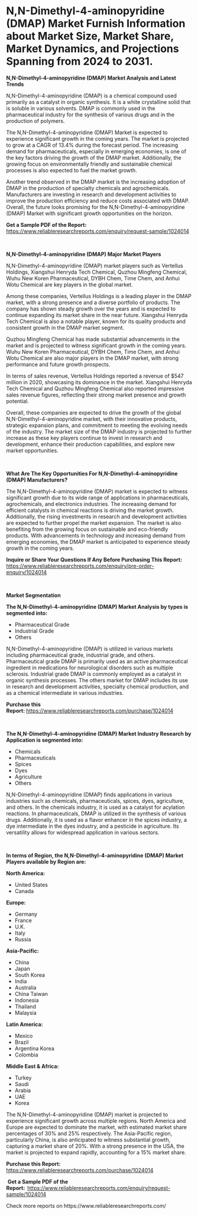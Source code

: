 <p><h1>N,N-Dimethyl-4-aminopyridine (DMAP) Market Furnish Information about Market Size, Market Share, Market Dynamics, and Projections Spanning from 2024 to 2031.</h1></p><p><strong>N,N-Dimethyl-4-aminopyridine (DMAP) Market Analysis and Latest Trends</strong></p>
<p><p>N,N-Dimethyl-4-aminopyridine (DMAP) is a chemical compound used primarily as a catalyst in organic synthesis. It is a white crystalline solid that is soluble in various solvents. DMAP is commonly used in the pharmaceutical industry for the synthesis of various drugs and in the production of polymers.</p><p>The N,N-Dimethyl-4-aminopyridine (DMAP) Market is expected to experience significant growth in the coming years. The market is projected to grow at a CAGR of 13.4% during the forecast period. The increasing demand for pharmaceuticals, especially in emerging economies, is one of the key factors driving the growth of the DMAP market. Additionally, the growing focus on environmentally friendly and sustainable chemical processes is also expected to fuel the market growth.</p><p>Another trend observed in the DMAP market is the increasing adoption of DMAP in the production of specialty chemicals and agrochemicals. Manufacturers are investing in research and development activities to improve the production efficiency and reduce costs associated with DMAP. Overall, the future looks promising for the N,N-Dimethyl-4-aminopyridine (DMAP) Market with significant growth opportunities on the horizon.</p></p>
<p><strong>Get a Sample PDF of the Report:&nbsp;</strong> <a href="https://www.reliableresearchreports.com/enquiry/request-sample/1024014">https://www.reliableresearchreports.com/enquiry/request-sample/1024014</a></p>
<p>&nbsp;</p>
<p><strong>N,N-Dimethyl-4-aminopyridine (DMAP) Major Market Players</strong></p>
<p><p>N,N-Dimethyl-4-aminopyridine (DMAP) market players such as Vertellus Holdings, Xiangshui Henryda Tech Chemical, Quzhou Mingfeng Chemical, Wuhu New Koren Pharmaceutical, DYBH Chem, Time Chem, and Anhui Wotu Chemical are key players in the global market. </p><p>Among these companies, Vertellus Holdings is a leading player in the DMAP market, with a strong presence and a diverse portfolio of products. The company has shown steady growth over the years and is expected to continue expanding its market share in the near future. Xiangshui Henryda Tech Chemical is also a notable player, known for its quality products and consistent growth in the DMAP market segment. </p><p>Quzhou Mingfeng Chemical has made substantial advancements in the market and is projected to witness significant growth in the coming years. Wuhu New Koren Pharmaceutical, DYBH Chem, Time Chem, and Anhui Wotu Chemical are also major players in the DMAP market, with strong performance and future growth prospects.</p><p>In terms of sales revenue, Vertellus Holdings reported a revenue of $547 million in 2020, showcasing its dominance in the market. Xiangshui Henryda Tech Chemical and Quzhou Mingfeng Chemical also reported impressive sales revenue figures, reflecting their strong market presence and growth potential. </p><p>Overall, these companies are expected to drive the growth of the global N,N-Dimethyl-4-aminopyridine market, with their innovative products, strategic expansion plans, and commitment to meeting the evolving needs of the industry. The market size of the DMAP industry is projected to further increase as these key players continue to invest in research and development, enhance their production capabilities, and explore new market opportunities.</p></p>
<p>&nbsp;</p>
<p><strong>What Are The Key Opportunities For N,N-Dimethyl-4-aminopyridine (DMAP) Manufacturers?</strong></p>
<p><p>The N,N-Dimethyl-4-aminopyridine (DMAP) market is expected to witness significant growth due to its wide range of applications in pharmaceuticals, agrochemicals, and electronics industries. The increasing demand for efficient catalysts in chemical reactions is driving the market growth. Additionally, the rising investments in research and development activities are expected to further propel the market expansion. The market is also benefiting from the growing focus on sustainable and eco-friendly products. With advancements in technology and increasing demand from emerging economies, the DMAP market is anticipated to experience steady growth in the coming years.</p></p>
<p><strong>Inquire or Share Your Questions If Any Before Purchasing This Report:</strong> <a href="https://www.reliableresearchreports.com/enquiry/pre-order-enquiry/1024014">https://www.reliableresearchreports.com/enquiry/pre-order-enquiry/1024014</a></p>
<p>&nbsp;</p>
<p><strong>Market Segmentation</strong></p>
<p><strong>The N,N-Dimethyl-4-aminopyridine (DMAP) Market Analysis by types is segmented into:</strong></p>
<p><ul><li>Pharmaceutical Grade</li><li>Industrial Grade</li><li>Others</li></ul></p>
<p><p>N,N-Dimethyl-4-aminopyridine (DMAP) is utilized in various markets including pharmaceutical grade, industrial grade, and others. Pharmaceutical grade DMAP is primarily used as an active pharmaceutical ingredient in medications for neurological disorders such as multiple sclerosis. Industrial grade DMAP is commonly employed as a catalyst in organic synthesis processes. The others market for DMAP includes its use in research and development activities, specialty chemical production, and as a chemical intermediate in various industries.</p></p>
<p><strong>Purchase this Report:&nbsp;</strong><a href="https://www.reliableresearchreports.com/purchase/1024014">https://www.reliableresearchreports.com/purchase/1024014</a></p>
<p>&nbsp;</p>
<p><strong>The N,N-Dimethyl-4-aminopyridine (DMAP) Market Industry Research by Application is segmented into:</strong></p>
<p><ul><li>Chemicals</li><li>Pharmaceuticals</li><li>Spices</li><li>Dyes</li><li>Agriculture</li><li>Others</li></ul></p>
<p><p>N,N-Dimethyl-4-aminopyridine (DMAP) finds applications in various industries such as chemicals, pharmaceuticals, spices, dyes, agriculture, and others. In the chemicals industry, it is used as a catalyst for acylation reactions. In pharmaceuticals, DMAP is utilized in the synthesis of various drugs. Additionally, it is used as a flavor enhancer in the spices industry, a dye intermediate in the dyes industry, and a pesticide in agriculture. Its versatility allows for widespread application in various sectors.</p></p>
<p>&nbsp;</p>
<p><strong>In terms of Region, the N,N-Dimethyl-4-aminopyridine (DMAP) Market Players available by Region are:</strong></p>
<p>
    <p> <strong> North America: </strong>
        <ul>
            <li>United States</li>
            <li>Canada</li>
        </ul>
        </p> 
    <p> <strong> Europe: </strong>
        <ul>
            <li>Germany</li>
            <li>France</li>
            <li>U.K.</li>
            <li>Italy</li>
            <li>Russia</li>
        </ul>
        </p> 
    <p> <strong> Asia-Pacific: </strong>
        <ul>
            <li>China</li>
            <li>Japan</li>
            <li>South Korea</li>
            <li>India</li>
            <li>Australia</li>
            <li>China Taiwan</li>
            <li>Indonesia</li>
            <li>Thailand</li>
            <li>Malaysia</li>
        </ul>
        </p> 
    <p> <strong> Latin America: </strong>
        <ul>
            <li>Mexico</li>
            <li>Brazil</li>
            <li>Argentina Korea</li>
            <li>Colombia</li>
        </ul>
        </p> 
    <p> <strong> Middle East & Africa: </strong>
        <ul>
            <li>Turkey</li>
            <li>Saudi</li>
            <li>Arabia</li>
            <li>UAE</li>
            <li>Korea</li>
        </ul>
    </p>
    </p>
<p><p>The N,N-Dimethyl-4-aminopyridine (DMAP) market is projected to experience significant growth across multiple regions. North America and Europe are expected to dominate the market, with estimated market share percentages of 30% and 25% respectively. The Asia-Pacific region, particularly China, is also anticipated to witness substantial growth, capturing a market share of 20%. With a strong presence in the USA, the market is projected to expand rapidly, accounting for a 15% market share.</p></p>
<p><strong>Purchase this Report: </strong><a href="https://www.reliableresearchreports.com/purchase/1024014">https://www.reliableresearchreports.com/purchase/1024014</a></p>
<p>&nbsp;<strong>Get a Sample PDF of the Report:&nbsp;&nbsp;</strong><a href="https://www.reliableresearchreports.com/enquiry/request-sample/1024014">https://www.reliableresearchreports.com/enquiry/request-sample/1024014</a></p>
<p><strong></strong></p>
<p>Check more reports on https://www.reliableresearchreports.com/</p>
